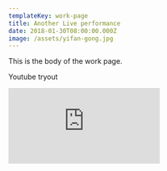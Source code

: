 ```yaml
---
templateKey: work-page
title: Another Live performance
date: 2018-01-30T08:00:00.000Z
image: /assets/yifan-gong.jpg
---
```

This is the body of the work page.

Youtube tryout

<div class="video-container"><iframe src="https://www.youtube.com/embed/IUDTlvagjJA" class="video" frameborder="0" allow="accelerometer; autoplay; encrypted-media; gyroscope; picture-in-picture" allowfullscreen></iframe></div>